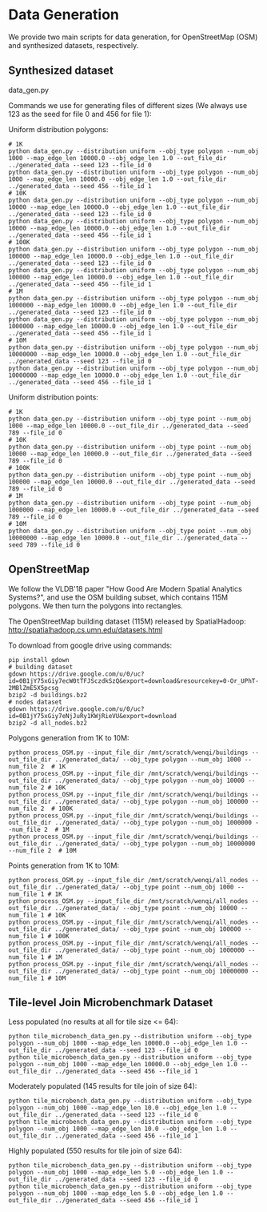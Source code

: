 # Data Generation

We provide two main scripts for data generation, for OpenStreetMap (OSM) and synthesized datasets, respectively.

## Synthesized dataset

data_gen.py

Commands we use for generating files of different sizes (We always use 123 as the seed for file 0 and 456 for file 1): 

Uniform distribution polygons:

```
# 1K
python data_gen.py --distribution uniform --obj_type polygon --num_obj 1000 --map_edge_len 10000.0 --obj_edge_len 1.0 --out_file_dir ../generated_data --seed 123 --file_id 0
python data_gen.py --distribution uniform --obj_type polygon --num_obj 1000 --map_edge_len 10000.0 --obj_edge_len 1.0 --out_file_dir ../generated_data --seed 456 --file_id 1
# 10K
python data_gen.py --distribution uniform --obj_type polygon --num_obj 10000 --map_edge_len 10000.0 --obj_edge_len 1.0 --out_file_dir ../generated_data --seed 123 --file_id 0
python data_gen.py --distribution uniform --obj_type polygon --num_obj 10000 --map_edge_len 10000.0 --obj_edge_len 1.0 --out_file_dir ../generated_data --seed 456 --file_id 1
# 100K
python data_gen.py --distribution uniform --obj_type polygon --num_obj 100000 --map_edge_len 10000.0 --obj_edge_len 1.0 --out_file_dir ../generated_data --seed 123 --file_id 0
python data_gen.py --distribution uniform --obj_type polygon --num_obj 100000 --map_edge_len 10000.0 --obj_edge_len 1.0 --out_file_dir ../generated_data --seed 456 --file_id 1
# 1M
python data_gen.py --distribution uniform --obj_type polygon --num_obj 1000000 --map_edge_len 10000.0 --obj_edge_len 1.0 --out_file_dir ../generated_data --seed 123 --file_id 0
python data_gen.py --distribution uniform --obj_type polygon --num_obj 1000000 --map_edge_len 10000.0 --obj_edge_len 1.0 --out_file_dir ../generated_data --seed 456 --file_id 1
# 10M
python data_gen.py --distribution uniform --obj_type polygon --num_obj 10000000 --map_edge_len 10000.0 --obj_edge_len 1.0 --out_file_dir ../generated_data --seed 123 --file_id 0
python data_gen.py --distribution uniform --obj_type polygon --num_obj 10000000 --map_edge_len 10000.0 --obj_edge_len 1.0 --out_file_dir ../generated_data --seed 456 --file_id 1
```

Uniform distribution points:

```
# 1K
python data_gen.py --distribution uniform --obj_type point --num_obj 1000 --map_edge_len 10000.0 --out_file_dir ../generated_data --seed 789 --file_id 0 
# 10K
python data_gen.py --distribution uniform --obj_type point --num_obj 10000 --map_edge_len 10000.0 --out_file_dir ../generated_data --seed 789 --file_id 0 
# 100K
python data_gen.py --distribution uniform --obj_type point --num_obj 100000 --map_edge_len 10000.0 --out_file_dir ../generated_data --seed 789 --file_id 0 
# 1M
python data_gen.py --distribution uniform --obj_type point --num_obj 1000000 --map_edge_len 10000.0 --out_file_dir ../generated_data --seed 789 --file_id 0 
# 10M
python data_gen.py --distribution uniform --obj_type point --num_obj 10000000 --map_edge_len 10000.0 --out_file_dir ../generated_data --seed 789 --file_id 0 
```

## OpenStreetMap

We follow the VLDB'18 paper "How Good Are Modern Spatial Analytics Systems?", and use the OSM building subset, which contains 115M polygons. We then turn the polygons into rectangles. 

The OpenStreetMap building dataset (115M) released by SpatialHadoop: http://spatialhadoop.cs.umn.edu/datasets.html

To download from google drive using commands:

```
pip install gdown
# building dataset
gdown https://drive.google.com/u/0/uc?id=0B1jY75xGiy7ecW0tTFJSczdkSzQ&export=download&resourcekey=0-Or_UPhT-2MBlZmE5X5pcsg
bzip2 -d buildings.bz2
# nodes dataset
gdown https://drive.google.com/u/0/uc?id=0B1jY75xGiy7eNjJuRy1KWjRieVU&export=download
bzip2 -d all_nodes.bz2
```

Polygons generation from 1K to 10M:

```
python process_OSM.py --input_file_dir /mnt/scratch/wenqi/buildings --out_file_dir ../generated_data/ --obj_type polygon --num_obj 1000 --num_file 2  # 1K
python process_OSM.py --input_file_dir /mnt/scratch/wenqi/buildings --out_file_dir ../generated_data/ --obj_type polygon --num_obj 10000 --num_file 2 # 10K
python process_OSM.py --input_file_dir /mnt/scratch/wenqi/buildings --out_file_dir ../generated_data/ --obj_type polygon --num_obj 100000 --num_file 2  # 100K
python process_OSM.py --input_file_dir /mnt/scratch/wenqi/buildings --out_file_dir ../generated_data/ --obj_type polygon --num_obj 1000000 --num_file 2  # 1M
python process_OSM.py --input_file_dir /mnt/scratch/wenqi/buildings --out_file_dir ../generated_data/ --obj_type polygon --num_obj 10000000 --num_file 2  # 10M
```

Points generation from 1K to 10M:

```
python process_OSM.py --input_file_dir /mnt/scratch/wenqi/all_nodes --out_file_dir ../generated_data/ --obj_type point --num_obj 1000 --num_file 1 # 1K 
python process_OSM.py --input_file_dir /mnt/scratch/wenqi/all_nodes --out_file_dir ../generated_data/ --obj_type point --num_obj 10000 --num_file 1 # 10K 
python process_OSM.py --input_file_dir /mnt/scratch/wenqi/all_nodes --out_file_dir ../generated_data/ --obj_type point --num_obj 100000 --num_file 1 # 100K 
python process_OSM.py --input_file_dir /mnt/scratch/wenqi/all_nodes --out_file_dir ../generated_data/ --obj_type point --num_obj 1000000 --num_file 1 # 1M 
python process_OSM.py --input_file_dir /mnt/scratch/wenqi/all_nodes --out_file_dir ../generated_data/ --obj_type point --num_obj 10000000 --num_file 1 # 10M 
```

## Tile-level Join Microbenchmark Dataset

Less populated (no results at all for tile size <= 64): 

```
python tile_microbench_data_gen.py --distribution uniform --obj_type polygon --num_obj 1000 --map_edge_len 10000.0 --obj_edge_len 1.0 --out_file_dir ../generated_data --seed 123 --file_id 0
python tile_microbench_data_gen.py --distribution uniform --obj_type polygon --num_obj 1000 --map_edge_len 10000.0 --obj_edge_len 1.0 --out_file_dir ../generated_data --seed 456 --file_id 1
```


Moderately populated (145 results for tile join of size 64): 

```
python tile_microbench_data_gen.py --distribution uniform --obj_type polygon --num_obj 1000 --map_edge_len 10.0 --obj_edge_len 1.0 --out_file_dir ../generated_data --seed 123 --file_id 0
python tile_microbench_data_gen.py --distribution uniform --obj_type polygon --num_obj 1000 --map_edge_len 10.0 --obj_edge_len 1.0 --out_file_dir ../generated_data --seed 456 --file_id 1
```


Highly populated (550 results for tile join of size 64): 

```
python tile_microbench_data_gen.py --distribution uniform --obj_type polygon --num_obj 1000 --map_edge_len 5.0 --obj_edge_len 1.0 --out_file_dir ../generated_data --seed 123 --file_id 0
python tile_microbench_data_gen.py --distribution uniform --obj_type polygon --num_obj 1000 --map_edge_len 5.0 --obj_edge_len 1.0 --out_file_dir ../generated_data --seed 456 --file_id 1
```